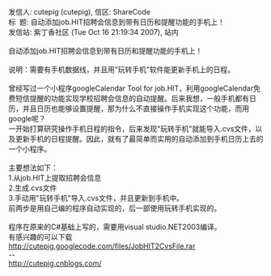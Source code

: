 发信人: cutepig (cutepig), 信区: ShareCode<BR>标 &nbsp;题: 自动添加job.HIT招聘会信息到带有日历和提醒功能的手机上！<BR>发信站: 紫丁香社区 (Tue Oct 16 21:19:34 2007), 站内<BR><BR>自动添加job.HIT招聘会信息到带有日历和提醒功能的手机上！<BR><BR>说明：需要有手机数据线，并且用"玩转手机"软件能更新手机上的日程。<BR><BR>曾经写过一个小程序googleCalendar Tool for job.HIT，利用googleCalendar免费短信提醒的功能实现学校招聘会信息的自动提醒。后来我想，一般手机都有日历，并且日历也能够设置提醒，那为什么不直接操作手机实现这个功能，而用google呢？<BR>一开始打算研究操作手机日程的指令，后来发现"玩转手机"就能导入.cvs文件，以及更新手机的日程提醒。因此，就有了最简单而实用的自动添加到手机日历上去的一个小程序。<BR><BR>主要想法如下：<BR>1.从job.HIT上提取招聘会信息<BR>2.生成.cvs文件<BR>3.手动用"玩转手机"导入.cvs文件，并且更新到手机中。<BR>前两步是用自己编的程序自动实现的，后一部使用玩转手机实现的。<BR><BR>程序在原来的C#基础上写的，需要用visual studio.NET2003编译。<BR>有感兴趣的可以下载<BR><A href="http://cutepig.googlecode.com/files/JobHIT2CvsFile.rar" target=_blank>http://cutepig.googlecode.com/files/JobHIT2CvsFile.rar</A><BR>--<BR><A href="http://cutepig.cnblogs.com/" target=_blank>http://cutepig.cnblogs.com/</A>